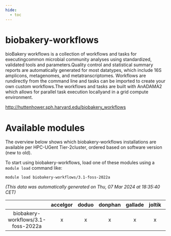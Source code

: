```yaml
---
hide:
  - toc
---
```


biobakery-workflows
===================


bioBakery workflows is a collection of workflows and tasks for executingcommon microbial community analyses using standardized, validated tools and parameters.Quality control and statistical summary reports are automatically generated for most datatypes, which include 16S amplicons, metagenomes, and metatranscriptomes. Workflows are rundirectly from the command line and tasks can be imported to create your own custom workflows.The workflows and tasks are built with AnADAMA2 which allows for parallel task execution locallyand in a grid compute environment.

http://huttenhower.sph.harvard.edu/biobakery_workflows
# Available modules


The overview below shows which biobakery-workflows installations are available per HPC-UGent Tier-2cluster, ordered based on software version (new to old).

To start using biobakery-workflows, load one of these modules using a `module load` command like:

```shell
module load biobakery-workflows/3.1-foss-2022a
```

*(This data was automatically generated on Thu, 07 Mar 2024 at 18:35:40 CET)*  

| |accelgor|doduo|donphan|gallade|joltik|skitty|
| :---: | :---: | :---: | :---: | :---: | :---: | :---: |
|biobakery-workflows/3.1-foss-2022a|x|x|x|x|x|x|
